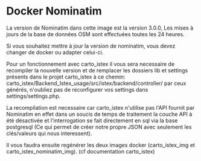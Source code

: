 
# Docker Nominatim


La version de Nominatim dans cette image est la version 3.0.0,
Les mises à jours de la base de données OSM sont effectuées toutes les 24 heures.

Si vous souhaitez mettre à jour la version de nominatim, vous devez changer de docker ou adapter celui-ci.

Pour un fonctionnement avec carto_istex il vous sera necessaire de recompiler la nouvelle version et de remplacer les dossiers lib et settings présents dans le projet carto_istex à ce chemin: carto_istex/Backend_Istex_usage/src/istex/backend/controller/ par ceux générés, n'oubliez pas de reconfigurer vos settings dans settings/settings.php.

La recompilation est necessaire car carto_istex n'utilise pas l'API fournit par Nominatim en effet dans un soucis de temps de traitement la couche API à été désactivée et l'interrogation se fait directement en sql via la base postgresql (Ce qui permet de créer notre propre JSON avec seulement les clés/valeurs qui nous interessent).


Il vous faudra ensuite regénérer les deux images docker (carto_istex_img et carto_istex_nominatim_img).
(cf documentation carto_istex)




